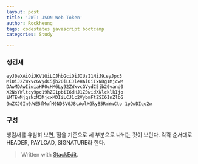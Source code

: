 ```yaml
---
layout: post
title: 'JWT: JSON Web Token'
author: Rockheung
tags: codestates javascript bootcamp
categories: Study

---
```

###  생김새


`eyJ0eXAiOiJKV1QiLCJhbGciOiJIUzI1NiJ9`.`eyJpc3
MiOiJ2ZWxvcGVydC5jb20iLCJleHAiOiIxNDg1MjcwM
DAwMDAwIiwiaHR0cHM6Ly92ZWxvcGVydC5jb20vand0
X2NsYWltcy9pc19hZG1pbiI6dHJ1ZSwidXNlcklkIjo
iMTEwMjgzNzM3MjcxMDIiLCJ1c2VybmFtZSI6InZlbG
9wZXJ0In0`.`WE5fMufM0NDSVGJ8cAolXGkyB5RmYwCto
1pQwDIqo2w`


### 구성

생김새를 유심히 보면, 점을 기준으로 세 부분으로 나뉘는 것이 보인다. 각각 순서대로 HEADER, PAYLOAD, SIGNATURE라 한다.


> Written with [StackEdit](https://stackedit.io/).



